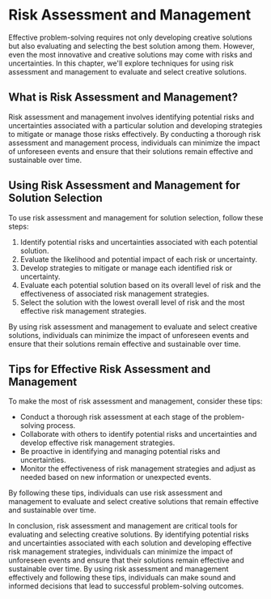Risk Assessment and Management
=====================================================================================

Effective problem-solving requires not only developing creative solutions but also evaluating and selecting the best solution among them. However, even the most innovative and creative solutions may come with risks and uncertainties. In this chapter, we'll explore techniques for using risk assessment and management to evaluate and select creative solutions.

What is Risk Assessment and Management?
---------------------------------------

Risk assessment and management involves identifying potential risks and uncertainties associated with a particular solution and developing strategies to mitigate or manage those risks effectively. By conducting a thorough risk assessment and management process, individuals can minimize the impact of unforeseen events and ensure that their solutions remain effective and sustainable over time.

Using Risk Assessment and Management for Solution Selection
-----------------------------------------------------------

To use risk assessment and management for solution selection, follow these steps:

1. Identify potential risks and uncertainties associated with each potential solution.
2. Evaluate the likelihood and potential impact of each risk or uncertainty.
3. Develop strategies to mitigate or manage each identified risk or uncertainty.
4. Evaluate each potential solution based on its overall level of risk and the effectiveness of associated risk management strategies.
5. Select the solution with the lowest overall level of risk and the most effective risk management strategies.

By using risk assessment and management to evaluate and select creative solutions, individuals can minimize the impact of unforeseen events and ensure that their solutions remain effective and sustainable over time.

Tips for Effective Risk Assessment and Management
-------------------------------------------------

To make the most of risk assessment and management, consider these tips:

* Conduct a thorough risk assessment at each stage of the problem-solving process.
* Collaborate with others to identify potential risks and uncertainties and develop effective risk management strategies.
* Be proactive in identifying and managing potential risks and uncertainties.
* Monitor the effectiveness of risk management strategies and adjust as needed based on new information or unexpected events.

By following these tips, individuals can use risk assessment and management to evaluate and select creative solutions that remain effective and sustainable over time.

In conclusion, risk assessment and management are critical tools for evaluating and selecting creative solutions. By identifying potential risks and uncertainties associated with each solution and developing effective risk management strategies, individuals can minimize the impact of unforeseen events and ensure that their solutions remain effective and sustainable over time. By using risk assessment and management effectively and following these tips, individuals can make sound and informed decisions that lead to successful problem-solving outcomes.
